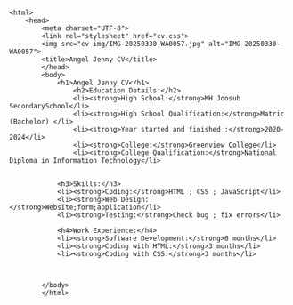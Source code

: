 <!DOCTYPE html>
    <html>
        <head>
            <meta charset="UTF-8">
            <link rel="stylesheet" href="cv.css">
            <img src="cv img/IMG-20250330-WA0057.jpg" alt="IMG-20250330-WA0057">
            <title>Angel Jenny CV</title>
            </head>
            <body>
                <h1>Angel Jenny CV</h1>
                    <h2>Education Details:</h2>
                    <li><strong>High School:</strong>MH Joosub SecondarySchool</li>
                    <li><strong>High School Qualification:</strong>Matric (Bachelor) </li>
                    <li><strong>Year started and finished :</strong>2020-2024</li>
                    <li><strong>College:</strong>Greenview College</li>
                    <li><strong>College Qualification:</strong>National Diploma in Information Technology</li>
                

                <h3>Skills:</h3>
                <li><strong>Coding:</strong>HTML ; CSS ; JavaScript</li>
                <li><strong>Web Design:</strong>Website;form;application</li>
                <li><strong>Testing:</strong>Check bug ; fix errors</li>

                <h4>Work Experience:</h4>
                <li><strong>Software Development:</strong>6 months</li>
                <li><strong>Coding with HTML:</strong>3 months</li>
                <li><strong>Coding with CSS:</strong>3 months</li>



            </body>
            </html>
